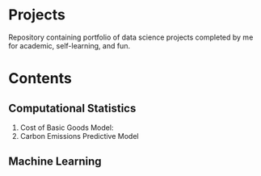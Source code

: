 # Projects
Repository containing portfolio of data science projects completed by me for academic, self-learning, and fun. 

# Contents

## Computational Statistics
1. Cost of Basic Goods Model:
2. Carbon Emissions Predictive Model

## Machine Learning

